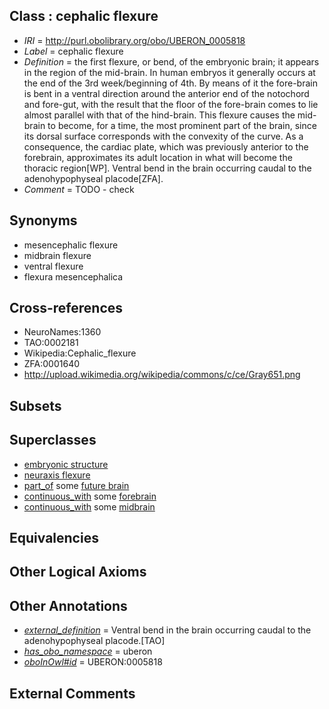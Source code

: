 
## Class : cephalic flexure

 * *IRI* = http://purl.obolibrary.org/obo/UBERON_0005818
 * *Label* = cephalic flexure
 * *Definition* = the first flexure, or bend, of the embryonic brain; it appears in the region of the mid-brain. In human embryos it generally occurs at the end of the 3rd week/beginning of 4th. By means of it the fore-brain is bent in a ventral direction around the anterior end of the notochord and fore-gut, with the result that the floor of the fore-brain comes to lie almost parallel with that of the hind-brain. This flexure causes the mid-brain to become, for a time, the most prominent part of the brain, since its dorsal surface corresponds with the convexity of the curve. As a consequence, the cardiac plate, which was previously anterior to the forebrain, approximates its adult location in what will become the thoracic region[WP]. Ventral bend in the brain occurring caudal to the adenohypophyseal placode[ZFA].
 * *Comment* = TODO - check

## Synonyms

 * mesencephalic flexure
 * midbrain flexure
 * ventral flexure
 * flexura mesencephalica

## Cross-references

 * NeuroNames:1360
 * TAO:0002181
 * Wikipedia:Cephalic_flexure
 * ZFA:0001640
 * http://upload.wikimedia.org/wikipedia/commons/c/ce/Gray651.png

## Subsets


## Superclasses

 * [embryonic structure](../../UBERON/50/UBERON_0002050.md)
 * [neuraxis flexure](../../UBERON/17/UBERON_0005817.md)
 * [part_of](../../BFO/50/BFO_0000050.md) some [future brain](../../UBERON/38/UBERON_0006238.md)
 * [continuous_with](../../FMA/72/FMA_85972.md) some [forebrain](../../UBERON/90/UBERON_0001890.md)
 * [continuous_with](../../FMA/72/FMA_85972.md) some [midbrain](../../UBERON/91/UBERON_0001891.md)

## Equivalencies


## Other Logical Axioms


## Other Annotations

 * *[external_definition](../../UBPROP/01/UBPROP_0000001.md)* = Ventral bend in the brain occurring caudal to the adenohypophyseal placode.[TAO]
 * *[has_obo_namespace](../../ce/oboInOwl#hasOBONamespace.md)* = uberon
 * *[oboInOwl#id](../../id/oboInOwl#id.md)* = UBERON:0005818

## External Comments

